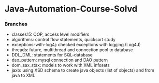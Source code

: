 # Java-Automation-Course-Solvd

### Branches

* classes15:  OOP, access level modifiers
* algorithms:  control flow statements, quicksort study
* exceptions-with-log4j: checked exceptions with logging (Log4J) 
* threads: future, multithread and connection pool to database
* DDL_DML: statements for SQL-database
* dao_pattern: mysql connection and DAO pattern
* dom_sax_stax: models to work with XML infosets
* jaxb: using XSD schema to create java objects (list of objects) and from java to XML